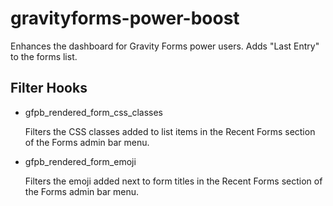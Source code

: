 # gravityforms-power-boost
Enhances the dashboard for Gravity Forms power users. Adds "Last Entry" to the forms list.

## Filter Hooks

- gfpb_rendered_form_css_classes

  Filters the CSS classes added to list items in the Recent Forms section of the
  Forms admin bar menu.

- gfpb_rendered_form_emoji

  Filters the emoji added next to form titles in the Recent Forms section of the
  Forms admin bar menu.